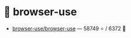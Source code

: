 # 👤 browser-use

- [browser-use/browser-use](https://github.com/browser-use/browser-use) — 58749 ⭐️ / 6372 🍴
